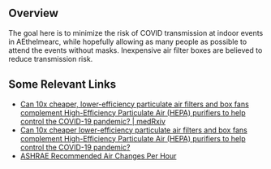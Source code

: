 
## Overview

The goal here is to minimize the risk of COVID transmission at indoor events in AEthelmearc, while hopefully allowing as many people as possible to attend the events without masks.  Inexpensive air filter boxes are believed to reduce transmission risk.  

## Some Relevant Links
* [Can 10x cheaper, lower-efficiency particulate air filters and box fans complement High-Efficiency Particulate Air (HEPA) purifiers to help control the COVID-19 pandemic? | medRxiv](https://www.medrxiv.org/content/10.1101/2021.12.04.21267300v8)
* [Can 10x cheaper lower-efficiency particulate air filters and box fans complement High-Efficiency Particulate Air  (HEPA) purifiers to help control the COVID-19 pandemic?](https://www.medrxiv.org/content/10.1101/2021.12.04.21267300v8)
* [ASHRAE Recommended Air Changes Per Hour](https://smartairfilters.com/en/blog/ashrae-air-changes-per-hour-office-residential/)
